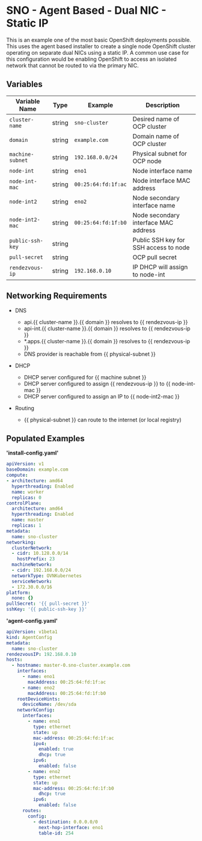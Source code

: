# SNO - Agent Based - Dual NIC - Static IP

This is an example one of the most basic OpenShift deployments possible. This uses the agent based installer to create a single node OpenShift cluster operating on separate dual NICs using a static IP. A common use case for this configuration would be enabling OpenShift to access an isolated network that cannot be routed to via the primary NIC.

## Variables

| Variable Name      | Type    | Example            | Description                             |
|--------------------|---------|--------------------|-----------------------------------------|
| `cluster-name`     | string  | `sno-cluster`      | Desired name of OCP cluster             |
| `domain`           | string  | `example.com`      | Domain name of OCP cluster              |
| `machine-subnet`   | string  | `192.168.0.0/24`   | Physical subnet for OCP node            |
| `node-int`         | string  | `eno1`             | Node interface name                     |
| `node-int-mac`     | string  | `00:25:64:fd:1f:ac`| Node interface MAC address              |
| `node-int2`        | string  | `eno2`             | Node secondary interface name           |
| `node-int2-mac`    | string  | `00:25:64:fd:1f:b0`| Node secondary interface MAC address    |
| `public-ssh-key`   | string  |                    | Public SSH key for SSH access to node   |
| `pull-secret`      | string  |                    | OCP pull secret                         |
| `rendezvous-ip`    | string  | `192.168.0.10`     | IP DHCP will assign to node-int         |



## Networking Requirements

- DNS
  - api.{{ cluster-name }}.{{ domain }} resolves to {{ rendezvous-ip }}
  - api-int.{{ cluster-name }}.{{ domain }} resolves to {{ rendezvous-ip }}
  - *.apps.{{ cluster-name }}.{{ domain }} resolves to {{ rendezvous-ip }}
  - DNS provider is reachable from {{ physical-subnet }}

- DHCP
  - DHCP server configured for {{ machine subnet }}
  - DHCP server configured to assign {{ rendezvous-ip }} to {{ node-int-mac }}
  - DHCP server configured to assign an IP to {{ node-int2-mac }}

- Routing
  - {{ physical-subnet }} can route to the internet (or local registry)

## Populated Examples

**'install-config.yaml'**
```yaml
apiVersion: v1
baseDomain: example.com
compute:
- architecture: amd64
  hyperthreading: Enabled
  name: worker
  replicas: 0
controlPlane:
  architecture: amd64
  hyperthreading: Enabled
  name: master
  replicas: 1
metadata:
  name: sno-cluster
networking:
  clusterNetwork:
  - cidr: 10.128.0.0/14
    hostPrefix: 23
  machineNetwork:
  - cidr: 192.168.0.0/24
  networkType: OVNKubernetes
  serviceNetwork:
  - 172.30.0.0/16
platform:
  none: {}
pullSecret: '{{ pull-secret }}'
sshKey: '{{ public-ssh-key }}'
```

**'agent-config.yaml'**
```yaml
apiVersion: v1beta1
kind: AgentConfig
metadata:
  name: sno-cluster
rendezvousIP: 192.168.0.10
hosts:
  - hostname: master-0.sno-cluster.example.com
    interfaces:
      - name: eno1
        macAddress: 00:25:64:fd:1f:ac
      - name: eno2
        macAddress: 00:25:64:fd:1f:b0
    rootDeviceHints:
      deviceName: /dev/sda
    networkConfig:
      interfaces:
        - name: eno1
          type: ethernet
          state: up
          mac-address: 00:25:64:fd:1f:ac
          ipv4:
            enabled: true
            dhcp: true
          ipv6:
            enabled: false
        - name: eno2
          type: ethernet
          state: up
          mac-address: 00:25:64:fd:1f:b0
            dhcp: true
          ipv6:
            enabled: false
      routes:
        config:
          - destination: 0.0.0.0/0
            next-hop-interface: eno1
            table-id: 254
```